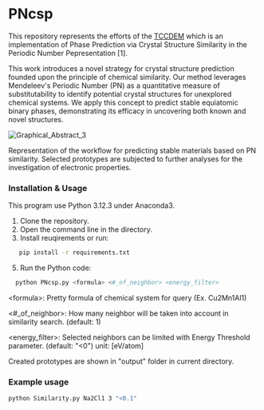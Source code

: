 # PNcsp

This repository represents the efforts of the [TCCDEM](https://github.com/tccdem/) which is an implementation of Phase Prediction via Crystal Structure Similarity in the Periodic Number Pepresentation [1]. 

This work introduces a novel strategy for crystal structure prediction founded upon the principle of chemical similarity.  Our method leverages Mendeleev's Periodic Number (PN) as a quantitative measure of substitutability to identify potential crystal structures for unexplored chemical systems. We apply this concept to predict stable equiatomic binary phases, demonstrating its efficacy in uncovering both known and novel structures.

![Graphical_Abstract_3](https://github.com/user-attachments/assets/cf590168-ab66-4dc7-8954-de794dfbf780)

Representation of the workflow for predicting stable materials based on PN similarity. Selected prototypes are subjected to further analyses for the investigation of electronic properties.



### Installation & Usage
This program use Python 3.12.3 under Anaconda3. 

1) Clone the repository.
2) Open the command line in the directory.
3) Install reuqirements or run:
```bash
   pip install -r requirements.txt
```
5) Run the Python code:
```bash
  python PNcsp.py <formula> <#_of_neighbor> <energy_filter>
```
\<formula\>: Pretty formula of chemical system for query (Ex. Cu2Mn1Al1)

\<#_of_neighbor\>: How many neighbor will be taken into account in similarity search. (default: 1)

\<energy_filter\>: Selected neighbors can be limited with Energy Threshold parameter. (default: "<0") unit: [eV/atom]

Created prototypes are shown in "output" folder in current directory.

### Example usage
```bash
python Similarity.py Na2Cl1 3 "<0.1"
```
